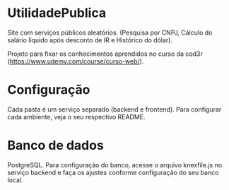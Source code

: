 # UtilidadePublica

Site com serviços públicos aleatórios. (Pesquisa por CNPJ, Cálculo do salário líquido após desconto de IR e Histórico do dólar).

Projeto para fixar os conhecimentos aprendidos no curso da cod3r (https://www.udemy.com/course/curso-web/).

# Configuração

Cada pasta é um serviço separado (backend e frontend). Para configurar cada ambiente, veja o seu respectivo README.

# Banco de dados

PostgreSQL. Para configuração do banco, acesse o arquivo knexfile.js no serviço backend e faça os ajustes conforme configuração do seu banco local.
